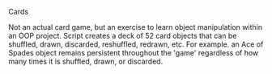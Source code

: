 Cards

Not an actual card game, but an exercise to learn object manipulation within an OOP project. Script creates a deck of 52 card objects that can be shuffled, drawn, discarded, reshuffled, redrawn, etc. For example. an Ace of Spades object remains persistent throughout the 'game' regardless of how many times it is shuffled, drawn, or discarded.
